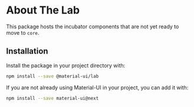 # About The Lab

This package hosts the incubator components that are not yet ready to move to `core`.

## Installation

Install the package in your project directory with:

```sh
npm install --save @material-ui/lab
```

If you are not already using Material-UI in your project, you can add it with:

```sh
npm install --save material-ui@next
```
